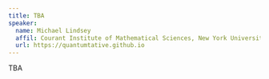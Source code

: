 ```yaml
---
title: TBA
speaker: 
  name: Michael Lindsey
  affil: Courant Institute of Mathematical Sciences, New York University
  url: https://quantumtative.github.io
---
```


TBA
